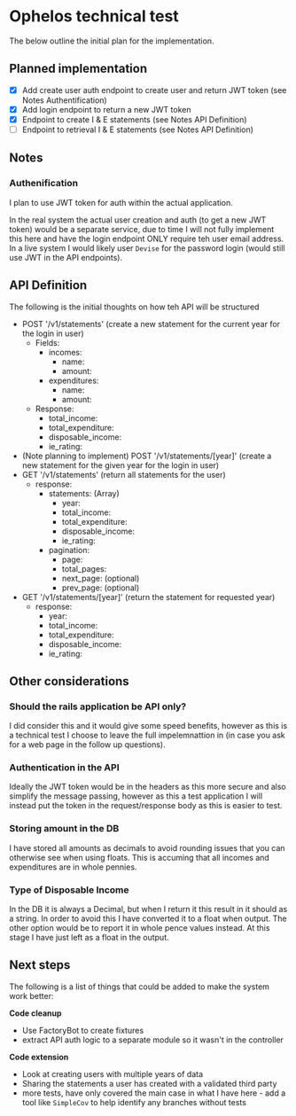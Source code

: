 # Ophelos technical test

The below outline the initial plan for the implementation.

## Planned implementation

- [X] Add create user auth endpoint to create user and return JWT token (see Notes Authentification)
- [X] Add login endpoint to return a new JWT token
- [X] Endpoint to create I & E statements (see Notes API Definition)
- [ ] Endpoint to retrieval I & E statements (see Notes API Definition)

## Notes

### Authenification

I plan to use JWT token for auth within the actual application.

In the real system the actual user creation and auth (to get a new JWT token) would be a separate service, due to time I will not
fully implement this here and have the login endpoint ONLY require teh user email address. In a live system I would likely user
`Devise` for the password login (would still use JWT in the API endpoints).

## API Definition

The following is the initial thoughts on how teh API will be structured

- POST '/v1/statements' (create a new statement for the current year for the login in user)
  - Fields:
      - incomes:
        - name:
        - amount:
      - expenditures:
        - name:
        - amount:
  - Response:
    - total_income:
    - total_expenditure:
    - disposable_income:
    - ie_rating:
- (Note planning to implement) POST '/v1/statements/[year]' (create a new statement for the given year for the login in user)
- GET '/v1/statements' (return all statements for the user)
  - response:
    - statements: (Array)
      - year:
      - total_income:
      - total_expenditure:
      - disposable_income:
      - ie_rating:
    - pagination:
      - page:
      - total_pages:
      - next_page: (optional)
      - prev_page: (optional)
- GET '/v1/statements/[year]' (return the statement for requested year)
  - response:
    - year:
    - total_income:
    - total_expenditure:
    - disposable_income:
    - ie_rating:


## Other considerations

### Should the rails application be API only?

I did consider this and it would give some speed benefits, however as this is a technical test I choose to leave the full impelemnattion in (in case you ask for a web page in the follow up questions).

### Authentication in the API

Ideally the JWT token would be in the headers as this more secure and also simplify the message passing, however as this a test application I will instead put the token in the request/response body as this is easier to test.

### Storing amount in the DB

I have stored all amounts as decimals to avoid rounding issues that you can otherwise see when using floats. This is accuming that all incomes and expenditures are in whole pennies.

### Type of Disposable Income

In the DB it is always a Decimal, but when I return it this result in it should as a string. In order to avoid this I have converted it to a float when output. The other option would be to report it in whole pence values instead. At this stage I have just left as a float in the output.

## Next steps

The following is a list of things that could be added to make the system work better:

**Code cleanup**
* Use FactoryBot to create fixtures
* extract API auth logic to a separate module so it wasn't in the controller

**Code extension**
* Look at creating users with multiple years of data
* Sharing the statements a user has created with a validated third party
* more tests, have only covered the main case in what I have here - add a tool like `SimpleCov` to help identify any branches without tests

